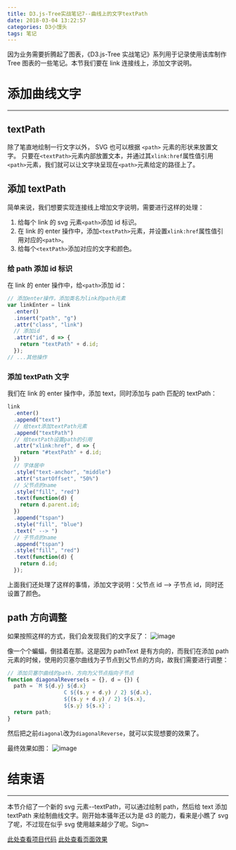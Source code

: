 ```yaml
---
title: D3.js-Tree实战笔记7--曲线上的文字textPath
date: 2018-03-04 13:22:57
categories: D3小馒头
tags: 笔记
---
```


因为业务需要折腾起了图表，《D3.js-Tree 实战笔记》系列用于记录使用该库制作 Tree 图表的一些笔记。本节我们要在 link 连接线上，添加文字说明。

<!--more-->

# 添加曲线文字

---

## textPath

除了笔直地绘制一行文字以外， SVG 也可以根据 `<path>` 元素的形状来放置文字。 只要在`<textPath>`元素内部放置文本，并通过其`xlink:href`属性值引用`<path>`元素，我们就可以让文字块呈现在`<path>`元素给定的路径上了。

## 添加 textPath

简单来说，我们想要实现连接线上增加文字说明，需要进行这样的处理：

1. 给每个 link 的 svg 元素`<path>`添加 id 标识。
2. 在 link 的 enter 操作中，添加`<textPath>`元素，并设置`xlink:href`属性值引用对应的`<path>`。
3. 给每个`<textPath>`添加对应的文字和颜色。

### 给 path 添加 id 标识

在 link 的 enter 操作中，给`<path>`添加 id：

```js
// 添加enter操作，添加类名为link的path元素
var linkEnter = link
  .enter()
  .insert("path", "g")
  .attr("class", "link")
  // 添加id
  .attr("id", d => {
    return "textPath" + d.id;
  });
// ...其他操作
```

### 添加 textPath 文字

我们在 link 的 enter 操作中，添加 text，同时添加与 path 匹配的 textPath：

```js
link
  .enter()
  .append("text")
  // 给text添加textPath元素
  .append("textPath")
  // 给textPath设置path的引用
  .attr("xlink:href", d => {
    return "#textPath" + d.id;
  })
  // 字体居中
  .style("text-anchor", "middle")
  .attr("startOffset", "50%")
  // 父节点的name
  .style("fill", "red")
  .text(function(d) {
    return d.parent.id;
  })
  .append("tspan")
  .style("fill", "blue")
  .text(" --> ")
  // 子节点的name
  .append("tspan")
  .style("fill", "red")
  .text(function(d) {
    return d.id;
  });
```

上面我们还处理了这样的事情，添加文字说明：父节点 id --> 子节点 id，同时还设置了颜色。

## path 方向调整

如果按照这样的方式，我们会发现我们的文字反了：
![image](https://github-imglib-1255459943.cos.ap-chengdu.myqcloud.com/1513586990%281%29.png)

像一个个蝙蝠，倒挂着在那。这是因为 pathText 是有方向的，而我们在添加 path 元素的时候，使用的贝塞尔曲线为子节点到父节点的方向，故我们需要进行调整：

```js
// 添加贝塞尔曲线的path，方向为父节点指向子节点
function diagonalReverse(s = {}, d = {}) {
  path = `M ${d.y} ${d.x}
                  C ${(s.y + d.y) / 2} ${d.x},
                  ${(s.y + d.y) / 2} ${s.x},
                  ${s.y} ${s.x}`;
  return path;
}
```

然后把之前`diagonal`改为`diagonalReverse`，就可以实现想要的效果了。

最终效果如图：
![image](https://github-imglib-1255459943.cos.ap-chengdu.myqcloud.com/1513586680%281%29.png)

# 结束语

---

本节介绍了一个新的 svg 元素--textPath，可以通过绘制 path，然后给 text 添加 textPath 来绘制曲线文字。刚开始本骚年还以为是 d3 的能力，看来是小瞧了 svg 了呢，不过现在似乎 svg 使用越来越少了呢。Sign~

[此处查看项目代码](https://github.com/godbasin/godbasin.github.io/tree/blog-codes/d3-tree-notes/7-text-path)
[此处查看页面效果](http://p13oygsq6.bkt.clouddn.com/7-text-path/index.html)
